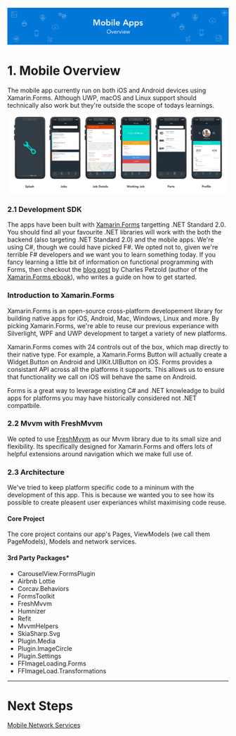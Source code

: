![Banner](Assets/Banner.png)

# 1. Mobile Overview
  The mobile app currently run on both iOS and Android devices using Xamarin.Forms. Although UWP, macOS and Linux support should technically also work but they're outside the scope of todays learnings.

![iPhone App Design](Assets/AppDesign.png)

### 2.1 Development SDK
The apps have been built with [Xamarin.Forms](https://github.com/xamarin/Xamarin.Forms) targetting .NET Standard 2.0. You should find all your favourite .NET libraries will work with the both the backend (also targeting .NET Standard 2.0) and the mobile apps. We're using C#, though we could have picked F#. We opted not to, given we're terrible F# developers and we want you to learn something today. If you fancy learning a little bit of information on functional programming with Forms, then checkout the [blog post](http://www.charlespetzold.com/blog/2015/10/Writing-Xamarin-Forms-Apps-in-FSharp.html) by Charles Petzold (author of the [Xamarin.Forms ebook](https://developer.xamarin.com/guides/xamarin-forms/creating-mobile-apps-xamarin-forms/)), who writes a guide on how to get started. 

### Introduction to Xamarin.Forms 
Xamarin.Forms is an open-source cross-platform developement library for building native apps for iOS, Android, Mac, Windows, Linux and more. By picking Xamarin.Forms, we're able to reuse our previous experiance with Silverlight, WPF and UWP development to target a variety of new platforms. 

Xamarin.Forms comes with 24 controls out of the box, which map directly to their native type. For example, a Xamarin.Forms Button will actually create a Widget.Button on Android and UIKit.UIButton on iOS. Forms provides a consistant API across all the platforms it supports. This allows us to ensure that functionality we call on iOS will behave the same on Android.

Forms is a great way to leverage existing C# and .NET knowleadge to build apps for platforms you may have historically considered not .NET compatbile. 

### 2.2 Mvvm with FreshMvvm
We opted to use [FreshMvvm](https://github.com/rid00z/FreshMvvm) as our Mvvm library due to its small size and flexibility. Its specifically designed for Xamarin.Forms and offers lots of helpful extensions around navigation which we make full use of. 

### 2.3 Architecture 
We've tried to keep platform specific code to a mininum with the development of this app. This is because we wanted you to see how its possible to create pleasent user experiances whilst maximising code reuse.

#### Core Project
The core project contains our app's Pages, ViewModels (we call them PageModels), Models and network services. 

#### 3rd Party Packages*
* CarouselView.FormsPlugin
* Airbnb Lottie 
* Corcav.Behaviors
* FormsToolkit
* FreshMvvm
* Humnizer
* Refit
* MvvmHelpers
* SkiaSharp.Svg
* Plugin.Media
* Plugin.ImageCircle
* Plugin.Settings
* FFImageLoading.Forms
* FFImageLoad.Transformations

---
# Next Steps 
[Mobile Network Services](../07_Mobile_Overview/README.md)
